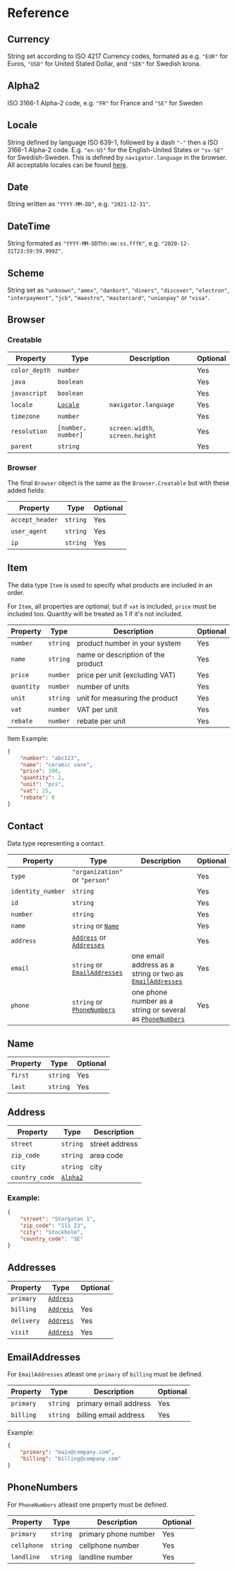
# Reference


## Currency

String set according to ISO 4217 Currency codes, formated as e.g. `"EUR"` for Euros, `"USD"` for United Stated Dollar, and `"SEK"` for Swedish krona.

## Alpha2

ISO 3166-1 Alpha-2 code, e.g. `"FR"` for France and `"SE"` for Sweden

## Locale
String defined by language ISO 639-1, followed by a dash `"-"` then a ISO 3166-1 Alpha-2 code. E.g. `"en-US"` for the English-United States or `"sv-SE"` for Swedish-Sweden. This is defined by `navigator.language` in the browser. All acceptable locales can be found [here](https://github.com/payfunc/isoly/blob/master/Locale.ts).

## Date

String written as `"YYYY-MM-DD"`, e.g. `"2021-12-31"`.

## DateTime 

String formated as `"YYYY-MM-DDThh:mm:ss.fffK"`, e.g. `"2020-12-31T23:59:59.999Z"`.

## Scheme

String set as `"unknown"`, `"amex"`, `"dankort"`, `"diners"`, `"discover"`, `"electron"`, `"interpayment"`, `"jcb"`, `"maestro"`, `"mastercard"`, `"unionpay"` or `"visa"`.

## Browser
### Creatable
| Property      | Type                                | Description                     | Optional |
|---------------|-------------------------------------|---------------------------------|----------|
| `color_depth` | `number`                            |                                 | Yes      |
| `java`        | `boolean`                           |                                 | Yes      |
| `javascript`  | `boolean`                           |                                 | Yes      |
| `locale`      | [`Locale`](./reference.html#locale) | `navigator.language`            | Yes      |
| `timezone`    | `number`                            |                                 | Yes      |
| `resolution`  | `[number, number]`                  | `screen.width`, `screen.height` | Yes      |
| `parent`      | `string`                            |                                 | Yes      |
### Browser
The final `Browser` object is the same as the `Browser.Creatable` but with these added fields:

| Property        | Type     | Optional |
|-----------------|----------|----------|
| `accept_header` | `string` | Yes      |
| `user_agent`    | `string` | Yes      |
| `ip`            | `string` | Yes      |


## Item 
The data type `Item` is used to specify what products are included in an order.

For `Item`, all properties are optional, but if `vat` is included, `price` must be included too. Quantity will be treated as 1 if it's not included.

| Property   | Type     | Description                        | Optional |
|------------|----------|------------------------------------|----------|
| `number`   | `string` | product number in your system      | Yes      |
| `name`     | `string` | name or description of the product | Yes      |
| `price`    | `number` | price per unit (excluding VAT)     | Yes      |
| `quantity` | `number` | number of units                    | Yes      |
| `unit`     | `string` | unit for measuring the product     | Yes      |
| `vat`      | `number` | VAT per unit                       | Yes      |
| `rebate`   | `number` | rebate per unit                    | Yes      |

Item Example:
```json
{
	"number": "abc123",
	"name": "ceramic vase",
	"price": 100,
	"quantity": 2,
	"unit": "pcs",
	"vat": 25,
	"rebate": 0
}
```

## Contact
Data type representing a contact.

| Property          | Type                                                                               | Description                                                                                 | Optional |
|-------------------|------------------------------------------------------------------------------------|---------------------------------------------------------------------------------------------|----------|
| `type`            | `"organization"` or `"person"`                                                     |                                                                                             | Yes      |
| `identity_number` | `string`                                                                           |                                                                                             | Yes      |
| `id`              | `string`                                                                           |                                                                                             | Yes      |
| `number`          | `string`                                                                           |                                                                                             | Yes      |
| `name`            | `string` or [`Name`](./reference.html#name)                                        |                                                                                             | Yes      |
| `address`         | [`Address`](./reference.html#address) or [`Addresses`](./reference.html#addresses) |                                                                                             | Yes      |
| `email`           | `string` or [`EmailAddresses`](./reference.html#emailaddresses)                    | one email address as a string or two as [`EmailAddresses`](./reference.html#emailaddresses) | Yes      |
| `phone`           | `string` or [`PhoneNumbers`](./reference.html#phonenumbers)                        | one phone number as a string or several as [`PhoneNumbers`](../reference.html)              | Yes      |

## Name
| Property | Type     | Optional |
|----------|----------|----------|
| `first`  | `string` | Yes      |
| `last`   | `string` | Yes      |

## Address

| Property       | Type                                | Description    |
|----------------|-------------------------------------|----------------|
| `street`       | `string`                            | street address |
| `zip_code`     | `string`                            | area code      |
| `city`         | `string`                            | city           |
| `country_code` | [`Alpha2`](./reference.html#alpha2) |                |

### Example:
```json
{
    "street": "Storgatan 1",
    "zip_code": "111 23",
    "city": "Stockholm",
    "country_code": "SE"
}
```

## Addresses

| Property   | Type                                  | Optional |
|------------|---------------------------------------|----------|
| `primary`  | [`Address`](./reference.html#address) |          |
| `billing`  | [`Address`](./reference.html#address) | Yes      |
| `delivery` | [`Address`](./reference.html#address) | Yes      |
| `visit`    | [`Address`](./reference.html#address) | Yes      |

## EmailAddresses

For `EmailAddresses` atleast one `primary` of `billing` must be defined.

| Property  | Type     | Description           | Optional |
|-----------|----------|-----------------------|----------|
| `primary` | `string` | primary email address | Yes      |
| `billing` | `string` | billing email address | Yes      |

Example:
```json
{
    "primary": "main@company.com",
    "billing": "billing@company.com"
}
```

## PhoneNumbers

For `PhoneNumbers` atleast one property must be defined.

| Property    | Type     | Description          | Optional |
|-------------|----------|----------------------|----------|
| `primary`   | `string` | primary phone number | Yes      |
| `cellphone` | `string` | cellphone number     | Yes      |
| `landline`  | `string` | landline number      | Yes      |
